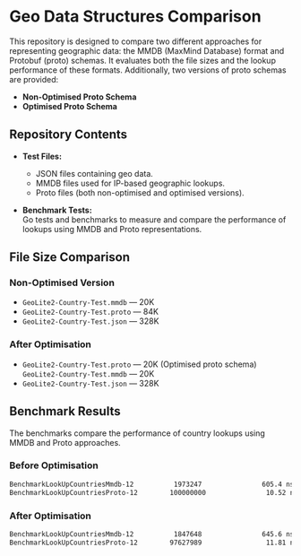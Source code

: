 # Geo Data Structures Comparison

This repository is designed to compare two different approaches for representing geographic data: the MMDB (MaxMind Database) format and Protobuf (proto) schemas. It evaluates both the file sizes and the lookup performance of these formats. Additionally, two versions of proto schemas are provided:

- **Non-Optimised Proto Schema**
- **Optimised Proto Schema**

## Repository Contents

- **Test Files:**  
  - JSON files containing geo data.
  - MMDB files used for IP-based geographic lookups.
  - Proto files (both non-optimised and optimised versions).

- **Benchmark Tests:**  
  Go tests and benchmarks to measure and compare the performance of lookups using MMDB and Proto representations.

## File Size Comparison

### Non-Optimised Version
- `GeoLite2-Country-Test.mmdb` — 20K
- `GeoLite2-Country-Test.proto` — 84K
- `GeoLite2-Country-Test.json` — 328K



### After Optimisation
- `GeoLite2-Country-Test.proto` — 20K (Optimised proto schema)
  `GeoLite2-Country-Test.mmdb` — 20K
- `GeoLite2-Country-Test.json` — 328K

## Benchmark Results

The benchmarks compare the performance of country lookups using MMDB and Proto approaches.

### Before Optimisation

```bash
BenchmarkLookUpCountriesMmdb-12          1973247               605.4 ns/op            33 B/op          1 allocs/op
BenchmarkLookUpCountriesProto-12        100000000               10.52 ns/op            0 B/op          0 allocs/op
```
### After Optimisation

```bash
BenchmarkLookUpCountriesMmdb-12          1847648               645.6 ns/op            33 B/op          1 allocs/op
BenchmarkLookUpCountriesProto-12        97627989                11.81 ns/op            0 B/op          0 allocs/op
